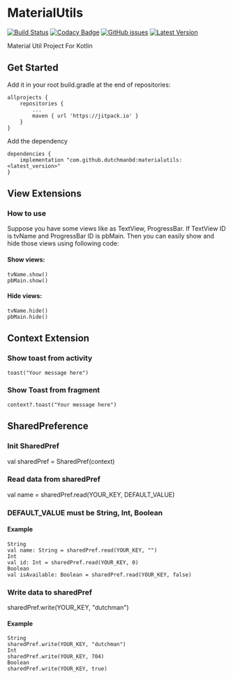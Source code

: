 # MaterialUtils
[![Build Status](https://travis-ci.org/dutchmanbd/materialutils.svg?branch=master)](https://travis-ci.org/dutchmanbd/materialutils)
[![Codacy Badge](https://api.codacy.com/project/badge/Grade/c8b09abd111b43878ac55929b28485cd)](https://www.codacy.com/manual/dutchmanbd/materialutils?utm_source=github.com&amp;utm_medium=referral&amp;utm_content=dutchmanbd/materialutils&amp;utm_campaign=Badge_Grade)
[![GitHub issues](https://img.shields.io/github/issues/dutchmanbd/materialutils)](https://github.com/dutchmanbd/materialutils/issues)
[![Latest Version](https://jitpack.io/v/dutchmanbd/materialutils.svg)](https://jitpack.io/#dutchmanbd/materialutils)

Material Util Project For Kotlin

## Get Started
Add it in your root build.gradle at the end of repositories:

```
allprojects {
	repositories {
		...
		maven { url 'https://jitpack.io' }	
	}
}
```
Add the dependency

```
dependencies {
	implementation "com.github.dutchmanbd:materialutils:<latest_version>"
}
```
## View Extensions

### How to use

Suppose you have some views like as TextView, ProgressBar. If TextView ID is tvName and ProgressBar ID is pbMain.
Then you can easily show and hide those views using following code:

#### Show views:
```
tvName.show()
pbMain.show()
```

#### Hide views:
```
tvName.hide()
pbMain.hide()
```
## Context Extension
### Show toast from activity
```
toast("Your message here")
```
### Show Toast from fragment

```
context?.toast("Your message here")
```
## SharedPreference

### Init SharedPref
val sharedPref = SharedPref(context)

### Read data from sharedPref

val name = sharedPref.read(YOUR_KEY, DEFAULT_VALUE) 

### DEFAULT_VALUE must be String, Int, Boolean

#### Example
```
String
val name: String = sharedPref.read(YOUR_KEY, "")
Int
val id: Int = sharedPref.read(YOUR_KEY, 0)
Boolean
val isAvailable: Boolean = sharedPref.read(YOUR_KEY, false)
```
### Write data to sharedPref

sharedPref.write(YOUR_KEY, "dutchman")

#### Example
```
String
sharedPref.write(YOUR_KEY, "dutchman")
Int
sharedPref.write(YOUR_KEY, 704)
Boolean
sharedPref.write(YOUR_KEY, true)
```

